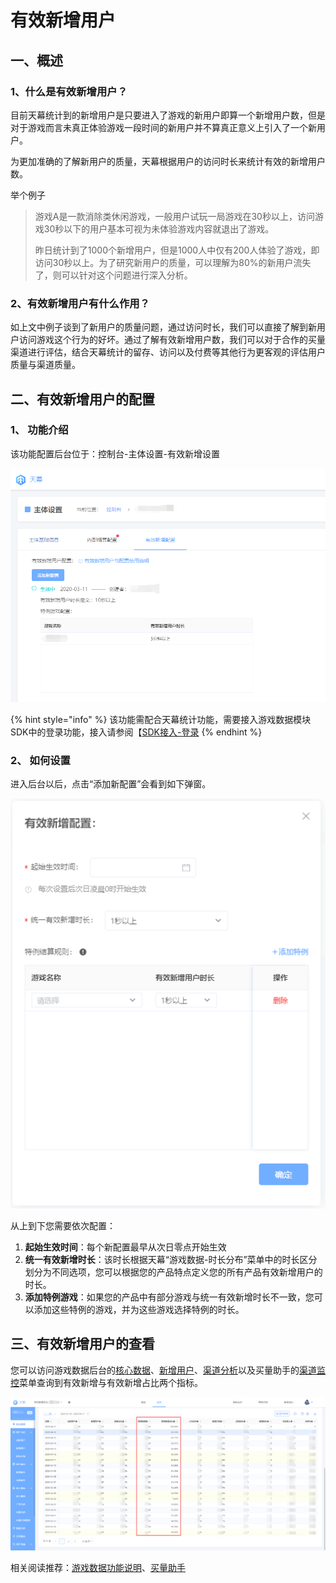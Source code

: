 # 有效新增用户

## 一、概述

### **1、什么是有效新增用户？**

目前天幕统计到的新增用户是只要进入了游戏的新用户即算一个新增用户数，但是对于游戏而言未真正体验游戏一段时间的新用户并不算真正意义上引入了一个新用户。

为更加准确的了解新用户的质量，天幕根据用户的访问时长来统计有效的新增用户数。

举个例子

> 游戏A是一款消除类休闲游戏，一般用户试玩一局游戏在30秒以上，访问游戏30秒以下的用户基本可视为未体验游戏内容就退出了游戏。
>
> 昨日统计到了1000个新增用户，但是1000人中仅有200人体验了游戏，即访问30秒以上。为了研究新用户的质量，可以理解为80%的新用户流失了，则可以针对这个问题进行深入分析。

### **2、有效新增用户有什么作用？**

如上文中例子谈到了新用户的质量问题，通过访问时长，我们可以直接了解到新用户访问游戏这个行为的好坏。通过了解有效新增用户数，我们可以对于合作的买量渠道进行评估，结合天幕统计的留存、访问以及付费等其他行为更客观的评估用户质量与渠道质量。

## 二、有效新增用户的配置

### 1、 功能介绍

该功能配置后台位于：控制台-主体设置-有效新增设置

![](../.gitbook/assets/image%20%2866%29.png)

{% hint style="info" %}
该功能需配合天幕统计功能，需要接入游戏数据模块SDK中的登录功能，接入请参阅【[SDK接入-登录](../selling/dev-guide/login/)
{% endhint %}

### 2、 如何设置

进入后台以后，点击“添加新配置”会看到如下弹窗。

![](../.gitbook/assets/image%20%2814%29.png)

从上到下您需要依次配置：

1. **起始生效时间**：每个新配置最早从次日零点开始生效
2. **统一有效新增时长**：该时长根据天幕“游戏数据-时长分布”菜单中的时长区分划分为不同选项，您可以根据您的产品特点定义您的所有产品有效新增用户的时长。
3. **添加特例游戏**：如果您的产品中有部分游戏与统一有效新增时长不一致，您可以添加这些特例的游戏，并为这些游戏选择特例的时长。

## 三、有效新增用户的查看

您可以访问游戏数据后台的[核心数据](../game-data/indicator-description/core-data.md)、[新增用户](../game-data/indicator-description/increased-user.md)、[渠道分析](../game-data/indicator-description/channel-analysis.md)以及买量助手的[渠道监控](../channel/data-indicator.md)菜单查询到有效新增与有效新增占比两个指标。

![](../.gitbook/assets/image%20%2897%29.png)

相关阅读推荐：[游戏数据功能说明](../game-data/)、[买量助手](../channel/)

